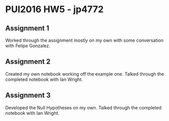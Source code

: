 # PUI2016 HW5 - jp4772

## Assignment 1
Worked through the assignment mostly on my own with some conversation with Felipe Gonzalez.

## Assignment 2
Created my own notebook working off the example one. Talked through the completed notebook
with Ian Wright.

## Assignment 3
Developed the Null Hypotheses on my own. Talked through the completed notebook with
Ian Wright.
